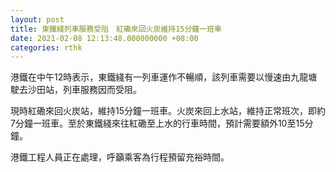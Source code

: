 ```yaml
---
layout: post
title: 東鐵綫列車服務受阻　紅磡來回火炭維持15分鐘一班車
date: 2021-02-08 12:13:48.000000000 +08:00
categories: rthk
---
```


港鐵在中午12時表示，東鐵綫有一列車運作不暢順，該列車需要以慢速由九龍塘駛去沙田站，列車服務因而受阻。

現時紅磡來回火炭站，維持15分鐘一班車。火炭來回上水站，維持正常班次，即約7分鐘一班車。至於東鐵綫來往紅磡至上水的行車時間，預計需要額外10至15分鐘。

港鐵工程人員正在處理，呼籲乘客為行程預留充裕時間。
